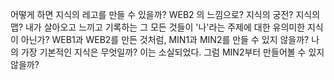 어떻게 하면 지식의 레고를 만들 수 있을까?
WEB2 의 느낌으로? 지식의 궁전? 지식의 맵?
	내가 살아오고 느끼고 기록하는 그 모든 것들이 '나'라는 주제에 대한 유의미한 지식이 아닌가?
	WEB1과 WEB2를 만든 것처럼, MIN1과 MIN2를 만들 수 있지 않을까?
	나의 가장 기본적인 지식은 무엇일까? 이는 소실되었다. 그럼 MIN2부터 만들어볼 수 있지 않을까?